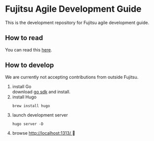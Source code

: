 # Fujitsu Agile Development Guide

This is the development repository for Fujitsu agile development guide.

## How to read

You can read this [here](https://onebase-fujitsu.github.io/agile-dev-guide/).

## How to develop

We are currently not accepting contributions from outside Fujitsu.

1. install Go  
   download [go sdk](https://golang.org/dl/) and install.
1. install Hugo
    ```shell
    brew install hugo
    ```
1. launch development server
    ```shell
    hugo server -D
    ```
1. browse [http://localhost:1313/ ](http://localhost:1313/) 🚀